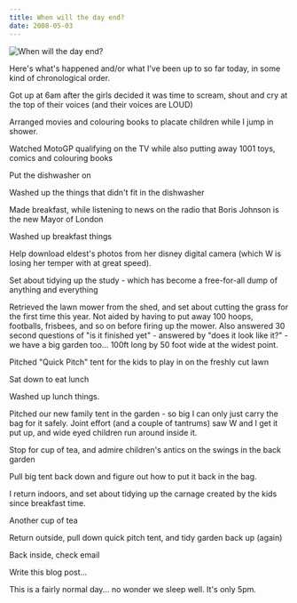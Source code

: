 ```yaml
---
title: When will the day end?
date: 2008-05-03
---
```


![When will the day end?](https://source.unsplash.com/di8ognBauG0/1600x900)

Here's what's happened and/or what I've been up to so far today, in some kind of chronological order.

Got up at 6am after the girls decided it was time to scream, shout and cry at the top of their voices (and their voices are LOUD)

Arranged movies and colouring books to placate children while I jump in shower.

Watched MotoGP qualifying on the TV while also putting away 1001 toys, comics and colouring books

Put the dishwasher on

Washed up the things that didn't fit in the dishwasher

Made breakfast, while listening to news on the radio that Boris Johnson is the new Mayor of London

Washed up breakfast things

Help download eldest's photos from her disney digital camera (which W is losing her temper with at great speed).

Set about tidying up the study - which has become a free-for-all dump of anything and everything

Retrieved the lawn mower from the shed, and set about cutting the grass for the first time this year. Not aided by having to put away 100 hoops, footballs, frisbees, and so on before firing up the mower. Also answered 30 second questions of "is it finished yet" - answered by "does it look like it?" - we have a big garden too... 100ft long by 50 foot wide at the widest point.

Pitched "Quick Pitch" tent for the kids to play in on the freshly cut lawn

Sat down to eat lunch

Washed up lunch things.

Pitched our new family tent in the garden - so big I can only just carry the bag for it safely. Joint effort (and a couple of tantrums) saw W and I get it put up, and wide eyed children run around inside it.

Stop for cup of tea, and admire children's antics on the swings in the back garden

Pull big tent back down and figure out how to put it back in the bag.

I return indoors, and set about tidying up the carnage created by the kids since breakfast time.

Another cup of tea

Return outside, pull down quick pitch tent, and tidy garden back up (again)

Back inside, check email

Write this blog post...

This is a fairly normal day... no wonder we sleep well. It's only 5pm.